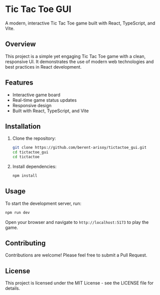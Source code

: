 # Tic Tac Toe GUI

A modern, interactive Tic Tac Toe game built with React, TypeScript, and Vite.

## Overview

This project is a simple yet engaging Tic Tac Toe game with a clean, responsive UI. It demonstrates the use of modern web technologies and best practices in React development.

## Features

- Interactive game board
- Real-time game status updates
- Responsive design
- Built with React, TypeScript, and Vite

## Installation

1. Clone the repository:
   ```bash
   git clone https://github.com/berent-arisoy/tictactoe_gui.git
   cd tictactoe_gui
   cd tictactoe
   ```

2. Install dependencies:
   ```bash
   npm install
   ```

## Usage

To start the development server, run:
```bash
npm run dev
```

Open your browser and navigate to `http://localhost:5173` to play the game.

## Contributing

Contributions are welcome! Please feel free to submit a Pull Request.

## License

This project is licensed under the MIT License - see the LICENSE file for details.
